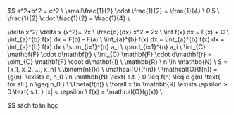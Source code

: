 $$ a^2+b^2 = c^2 \\
\small\frac{1}{2} \cdot \frac{1}{2} = \frac{1}{4} \\
0.5 \\
\frac{1}{2} \cdot \frac{1}{2} = \frac{1}{4} \\

\delta x^2/ \delta x (x^2)= 2x \\
\frac{d}{dx} x^2 = 2x \\
\int f(x) dx = F(x) + C \\
\int_{a}^{b} f(x) dx = F(b) - F(a) \\
\int_{a}^{b} f(x) dx = \int_{a}^{b} f(x) dx + \int_{a}^{b} f(x) dx \\
\sum_{i=1}^{n} a_i \\
\prod_{i=1}^{n} a_i \\
\int_{C} \mathbf{F} \cdot d\mathbf{r} \\
\int_{C} \mathbf{F} \cdot d\mathbf{r} = \oint_{C} \mathbf{F} \cdot d\mathbf{l} \\
\mathbb{R} \\
n \in \mathbb{N} \\
S = {x_1, x_2, ..., x_n} \\
\binom{n}{k} \\
\mathcal{O}(f(n)) \\
\mathcal{O}(f(n)) = \{g(n): \exists c, n_0 \in \mathbb{N} \text{ s.t. } 0 \leq f(n) \leq c g(n) \text{ for all } n \geq n_0 \} \\
\Theta(f(n)) \\
\forall x \in \mathbb{R} \exists \epsilon > 0 \text{ s.t. } |x| < \epsilon \\
f(x) = \mathcal{O}(g(x)) \\


$$
sách toán học  
